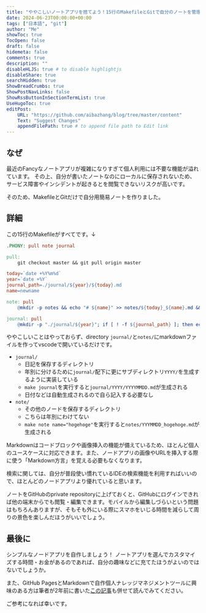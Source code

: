 ```yaml
---
title: "ややこしいノートアプリを捨てよう！15行のMakefileとGitで自分のノートを管理する"
date: 2024-06-23T00:00:00+00:00
tags: ["日本語", "git"]
author: "Me"
showToc: true
TocOpen: false
draft: false
hidemeta: false
comments: true
description: ""
disableHLJS: true # to disable highlightjs
disableShare: true
searchHidden: true
ShowBreadCrumbs: true
ShowPostNavLinks: false
ShowRssButtonInSectionTermList: true
UseHugoToc: true
editPost:
    URL: "https://github.com/aibazhang/blog/tree/master/content"
    Text: "Suggest Changes"
    appendFilePath: true # to append file path to Edit link
---
```


## なぜ

最近のFancyなノートアプリが複雑になりすぎて個人利用には不要な機能が溢れています。
その上、自分が書いたノートなのにローカルに保存されないため、サービス障害やインシデントが起きるとを閲覧できないリスクが高いです。

そのため、MakefileとGitだけで自分用簡易ノートを作りました。

## 詳細

この15行のMakefileがすべてです。↓

```makefile
.PHONY: pull note journal

pull:
	git checkout master && git pull origin master

today=`date +%Y%m%d`
year=`date +%Y`
journal_path=./journal/${year}/${today}.md
name=newname

note: pull
	@mkdir -p notes && echo "# ${name}" >> notes/${today}_${name}.md && code notes/${today}_${name}.md

journal: pull
	@mkdir -p "./journal/${year}"; if [ ! -f ${journal_path} ]; then echo "# ${today}" >> ${journal_path}; fi; code ${journal_path}
```

ややこしいことはやっておらず、directory `journal/`と`notes/`にmarkdownファイルを作ってvscodeで開いているだけです。

- `journal/`
  - 日記を保存するディレクトリ
  - 年別に分けるために`journal/`配下に更にサブディレクトリ`YYYY/`を生成するように実装している
  - `make journal`を実行すると`journal/YYYY/YYYYMMDD.md`が生成される
  - 日付などは自動生成されるので自ら記入する必要なし
- `note/`
  - その他のノードを保存するディレクトリ
  - こちらは年別にわけてない
  - `make note name="hogehoge"`を実行すると`notes/YYYMMDD_hogehoge.md`が生成される

Markdownはコードブロックや画像挿入の機能が備えているため、ほとんど個人のユースケースに対応できます。また、ノードアプリの画像やURLを挿入する際に使う「Markdown方言」を覚える必要もなくなります。

検索に関しては、自分が普段使い慣れているIDEの検索機能を利用すればいいので、ほとんどのノードアプリより優れていると思います。

ノートをGitHubのprivate repositoryに上げておくと、GitHubにログインできれば他の端末からでも閲覧・編集できます。モバイルから編集しづらいという問題はもちろんありますが、そもそも外にいる際にスマホをいじる時間を減らして周りの景色を楽しんだほうがいいでしょう。

## 最後に

シンプルなノードアプリを自作しましょう！
ノートアプリを選んでカスタマイズする時間・お金があるのであれば、自分の趣味などに充てたほうがよいのではないでしょうか。

また、GitHub PagesとMarkdownで自作個人ナレッジマネジメントツールに興味のある方は筆者が2年前に書いた[この記事](../20220503)も併せて読んでみてください。

ご参考になれば幸いです。